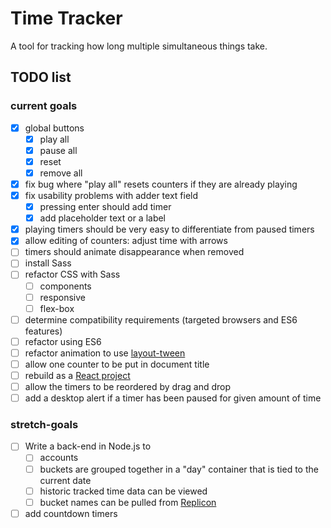 # Time Tracker

A tool for tracking how long multiple simultaneous things take.

## TODO list

### current goals
* [x] global buttons
	* [x] play all
	* [x] pause all
	* [x] reset
	* [x] remove all
* [x] fix bug where "play all" resets counters if they are already playing
* [x] fix usability problems with adder text field 
	* [x] pressing enter should add timer
	* [x] add placeholder text or a label
* [x] playing timers should be very easy to differentiate from paused timers
* [x] allow editing of counters: adjust time with arrows
* [ ] timers should animate disappearance when removed
* [ ] install Sass
* [ ] refactor CSS with Sass
	* [ ] components
	* [ ] responsive
	* [ ] flex-box
* [ ] determine compatibility requirements (targeted browsers and ES6 features)
* [ ] refactor using ES6
* [ ] refactor animation to use [layout-tween](https://www.npmjs.com/package/layout-tween)
* [ ] allow one counter to be put in document title
* [ ] rebuild as a [React project](https://github.com/mitchellDunaway/time-tracker)
* [ ] allow the timers to be reordered by drag and drop
* [ ] add a desktop alert if a timer has been paused for given amount of time

### stretch-goals
* [ ] Write a back-end in Node.js to
	* [ ] accounts
	* [ ] buckets are grouped together in a "day" container that is tied to the current date
	* [ ] historic tracked time data can be viewed
	* [ ] bucket names can be pulled from [Replicon](https://www.replicon.com/help-center/developers/)
* [ ] add countdown timers